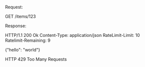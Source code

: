 Request:

  GET /items/123

Response:

  HTTP/1.1 200 Ok
  Content-Type: application/json
  RateLimit-Limit: 10
  Ratelimit-Remaining: 9

  {"hello": "world"}

 HTTP 429 Too Many Requests
